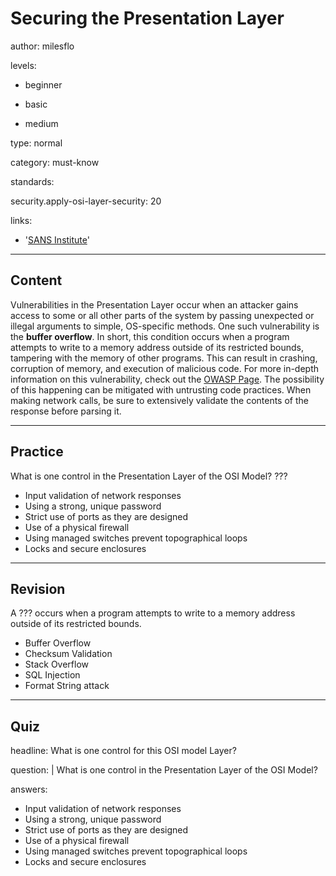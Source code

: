 # Securing the Presentation Layer
author: milesflo

levels:

  - beginner

  - basic

  - medium

type: normal

category: must-know

standards:

  security.apply-osi-layer-security: 20

links:

  - '[SANS Institute](https://www.sans.org/reading-room/whitepapers/protocols/applying-osi-layer-network-model-information-security-1309)'

---
## Content

Vulnerabilities in the Presentation Layer occur when an attacker gains access to some or all other parts of the system by passing unexpected or illegal arguments to simple, OS-specific methods. One such vulnerability is the **buffer overflow**. In short, this condition occurs when a program attempts to write to a memory address outside of its restricted bounds, tampering with the memory of other programs. This can result in crashing, corruption of memory, and execution of malicious code. For more in-depth information on this vulnerability, check out the [OWASP Page](https://www.owasp.org/index.php/Buffer_Overflow). The possibility of this happening can be mitigated with untrusting code practices. When making network calls, be sure to extensively validate the contents of the response before parsing it.

---
## Practice

What is one control in the Presentation Layer of the OSI Model?
???

* Input validation of network responses
* Using a strong, unique password
* Strict use of ports as they are designed
* Use of a physical firewall
* Using managed switches prevent topographical loops
* Locks and secure enclosures

---
## Revision

A ??? occurs when a program attempts to write to a memory address outside of its restricted bounds.

* Buffer Overflow
* Checksum Validation
* Stack Overflow
* SQL Injection
* Format String attack

---
## Quiz

headline: What is one control for this OSI model Layer?

question: |
  What is one control in the Presentation Layer of the OSI Model?

answers:

- Input validation of network responses
- Using a strong, unique password
- Strict use of ports as they are designed
- Use of a physical firewall
- Using managed switches prevent topographical loops
- Locks and secure enclosures
